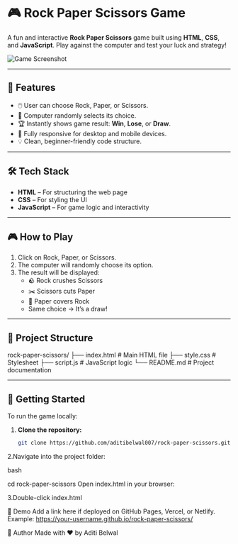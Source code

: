 # 🎮 Rock Paper Scissors Game

A fun and interactive **Rock Paper Scissors** game built using **HTML**, **CSS**, and **JavaScript**. Play against the computer and test your luck and strategy!

![Game Screenshot](screenshot.png) <!-- Add your screenshot file in the repo -->

---

## 📌 Features

- 🖱️ User can choose Rock, Paper, or Scissors.
- 🤖 Computer randomly selects its choice.
- 🏆 Instantly shows game result: **Win**, **Lose**, or **Draw**.
- 📱 Fully responsive for desktop and mobile devices.
- 💡 Clean, beginner-friendly code structure.

---

## 🛠️ Tech Stack

- **HTML** – For structuring the web page
- **CSS** – For styling the UI
- **JavaScript** – For game logic and interactivity

---

## 🎮 How to Play

1. Click on Rock, Paper, or Scissors.
2. The computer will randomly choose its option.
3. The result will be displayed:
   - 🪨 Rock crushes Scissors
   - ✂️ Scissors cuts Paper
   - 📄 Paper covers Rock
   - Same choice → It’s a draw!

---

## 📂 Project Structure

rock-paper-scissors/
├── index.html # Main HTML file
├── style.css # Stylesheet
├── script.js # JavaScript logic
└── README.md # Project documentation


---

## 🚀 Getting Started

To run the game locally:

1. **Clone the repository:**
   ```bash
   git clone https://github.com/aditibelwal007/rock-paper-scissors.git
2.Navigate into the project folder:

bash

cd rock-paper-scissors
Open index.html in your browser:

3.Double-click index.html

📸 Demo
Add a link here if deployed on GitHub Pages, Vercel, or Netlify.
Example: https://your-username.github.io/rock-paper-scissors/

🙌 Author
Made with ❤️ by Aditi Belwal

